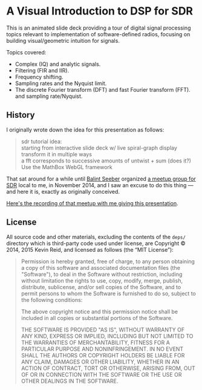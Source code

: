 A Visual Introduction to DSP for SDR
====================================

This is an animated slide deck providing a tour of digital signal processing topics relevant to implementation of software-defined radios, focusing on building visual/geometric intuition for signals.

Topics covered:

* Complex (IQ) and analytic signals.
* Filtering (FIR and IIR).
* Frequency shifting.
* Sampling rates and the Nyquist limit.
* The discrete Fourier transform (DFT) and fast Fourier transform (FFT).
and sampling rate/Nyquist.

History
-------

I originally wrote down the idea for this presentation as follows:

> sdr tutorial idea:  
> starting from interactive slide deck w/ live spiral-graph display  
> transform it in multiple ways  
> a fft corresponds to successive amounts of untwist + sum (does it?)  
> Use the MathBox WebGL framework

That sat around for a while until <a href="https://twitter.com/spenchdotnet">Balint Seeber</a> organized <a href="http://www.meetup.com/Cyberspectrum/">a meetup group for SDR</a> local to me, in November 2014, and I saw an excuse to do this thing — and here it is, exactly as originally conceived.

[Here's the recording of that meetup with me giving this presentation](https://www.youtube.com/watch?v=DUGr_Z04SKs&t=12m30s).

License
-------

All source code and other materials, excluding the contents of the `deps/` directory which is third-party code used under license, are Copyright © 2014, 2015 Kevin Reid, and licensed as follows (the “MIT License”):

> Permission is hereby granted, free of charge, to any person obtaining a copy of this software and associated documentation files (the "Software"), to deal in the Software without restriction, including without limitation the rights to use, copy, modify, merge, publish, distribute, sublicense, and/or sell copies of the Software, and to permit persons to whom the Software is furnished to do so, subject to the following conditions:
> 
> The above copyright notice and this permission notice shall be included in all copies or substantial portions of the Software.
> 
> THE SOFTWARE IS PROVIDED "AS IS", WITHOUT WARRANTY OF ANY KIND, EXPRESS OR IMPLIED, INCLUDING BUT NOT LIMITED TO THE WARRANTIES OF MERCHANTABILITY, FITNESS FOR A PARTICULAR PURPOSE AND NONINFRINGEMENT. IN NO EVENT SHALL THE AUTHORS OR COPYRIGHT HOLDERS BE LIABLE FOR ANY CLAIM, DAMAGES OR OTHER LIABILITY, WHETHER IN AN ACTION OF CONTRACT, TORT OR OTHERWISE, ARISING FROM, OUT OF OR IN CONNECTION WITH THE SOFTWARE OR THE USE OR OTHER DEALINGS IN THE SOFTWARE.
